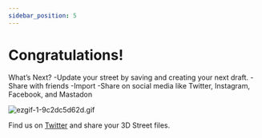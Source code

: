 ```yaml
---
sidebar_position: 5
---
```


# Congratulations!

What’s Next?
-Update your street by saving and creating your next draft. 
-Share with friends
-Import 
-Share on social media like Twitter, Instagram, Facebook, and Mastadon

![ezgif-1-9c2dc5d62d.gif](https://s3-us-west-2.amazonaws.com/secure.notion-static.com/ac676e3c-6fad-4f6c-9490-c97dcdc19702/ezgif-1-9c2dc5d62d.gif)

Find us on [Twitter](https://twitter.com/3dstreetapp) and share your 3D Street files.